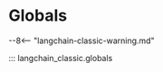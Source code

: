 # Globals

--8<-- "langchain-classic-warning.md"

<!-- Copied from https://python.langchain.com/api_reference/langchain/globals.html -->

::: langchain_classic.globals
